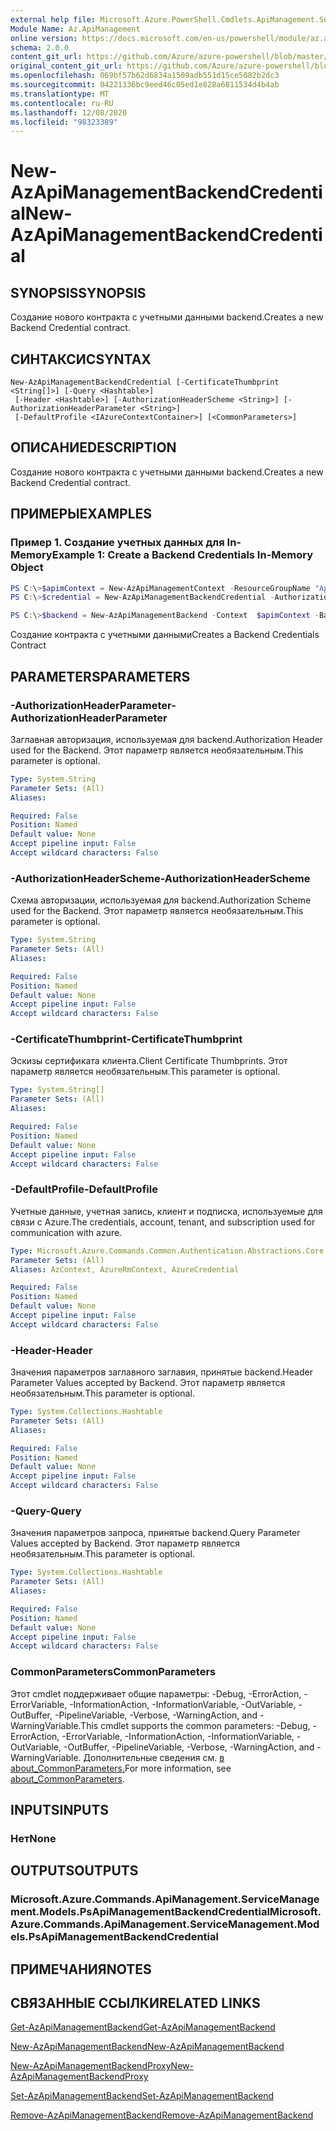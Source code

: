 ```yaml
---
external help file: Microsoft.Azure.PowerShell.Cmdlets.ApiManagement.ServiceManagement.dll-Help.xml
Module Name: Az.ApiManagement
online version: https://docs.microsoft.com/en-us/powershell/module/az.apimanagement/new-azapimanagementbackendcredential
schema: 2.0.0
content_git_url: https://github.com/Azure/azure-powershell/blob/master/src/ApiManagement/ApiManagement/help/New-AzApiManagementBackendCredential.md
original_content_git_url: https://github.com/Azure/azure-powershell/blob/master/src/ApiManagement/ApiManagement/help/New-AzApiManagementBackendCredential.md
ms.openlocfilehash: 069bf57b62d6834a1509adb551d15ce5082b2dc3
ms.sourcegitcommit: 04221336bc9eed46c05ed1e828a6811534d4b4ab
ms.translationtype: MT
ms.contentlocale: ru-RU
ms.lasthandoff: 12/08/2020
ms.locfileid: "98323389"
---
```

# <span data-ttu-id="4d099-101">New-AzApiManagementBackendCredential</span><span class="sxs-lookup"><span data-stu-id="4d099-101">New-AzApiManagementBackendCredential</span></span>

## <span data-ttu-id="4d099-102">SYNOPSIS</span><span class="sxs-lookup"><span data-stu-id="4d099-102">SYNOPSIS</span></span>
<span data-ttu-id="4d099-103">Создание нового контракта с учетными данными backend.</span><span class="sxs-lookup"><span data-stu-id="4d099-103">Creates a new Backend Credential contract.</span></span>

## <span data-ttu-id="4d099-104">СИНТАКСИС</span><span class="sxs-lookup"><span data-stu-id="4d099-104">SYNTAX</span></span>

```
New-AzApiManagementBackendCredential [-CertificateThumbprint <String[]>] [-Query <Hashtable>]
 [-Header <Hashtable>] [-AuthorizationHeaderScheme <String>] [-AuthorizationHeaderParameter <String>]
 [-DefaultProfile <IAzureContextContainer>] [<CommonParameters>]
```

## <span data-ttu-id="4d099-105">ОПИСАНИЕ</span><span class="sxs-lookup"><span data-stu-id="4d099-105">DESCRIPTION</span></span>
<span data-ttu-id="4d099-106">Создание нового контракта с учетными данными backend.</span><span class="sxs-lookup"><span data-stu-id="4d099-106">Creates a new Backend Credential contract.</span></span>

## <span data-ttu-id="4d099-107">ПРИМЕРЫ</span><span class="sxs-lookup"><span data-stu-id="4d099-107">EXAMPLES</span></span>

### <span data-ttu-id="4d099-108">Пример 1. Создание учетных данных для In-Memory</span><span class="sxs-lookup"><span data-stu-id="4d099-108">Example 1: Create a Backend Credentials In-Memory Object</span></span>
```powershell
PS C:\>$apimContext = New-AzApiManagementContext -ResourceGroupName "Api-Default-WestUS" -ServiceName "contoso"
PS C:\>$credential = New-AzApiManagementBackendCredential -AuthorizationHeaderScheme basic -AuthorizationHeaderParameter opensesame -Query @{"sv" = @('xx', 'bb'); "sr" = @('cc')} -Header @{"x-my-1" = @('val1', 'val2')}

PS C:\>$backend = New-AzApiManagementBackend -Context  $apimContext -BackendId 123 -Url 'https://contoso.com/awesomeapi' -Protocol http -Title "first backend" -SkipCertificateChainValidation $true -Credential $credential -Description "my backend"
```

<span data-ttu-id="4d099-109">Создание контракта с учетными данными</span><span class="sxs-lookup"><span data-stu-id="4d099-109">Creates a Backend Credentials Contract</span></span>

## <span data-ttu-id="4d099-110">PARAMETERS</span><span class="sxs-lookup"><span data-stu-id="4d099-110">PARAMETERS</span></span>

### <span data-ttu-id="4d099-111">-AuthorizationHeaderParameter</span><span class="sxs-lookup"><span data-stu-id="4d099-111">-AuthorizationHeaderParameter</span></span>
<span data-ttu-id="4d099-112">Заглавная авторизация, используемая для backend.</span><span class="sxs-lookup"><span data-stu-id="4d099-112">Authorization Header used for the Backend.</span></span>
<span data-ttu-id="4d099-113">Этот параметр является необязательным.</span><span class="sxs-lookup"><span data-stu-id="4d099-113">This parameter is optional.</span></span>

```yaml
Type: System.String
Parameter Sets: (All)
Aliases:

Required: False
Position: Named
Default value: None
Accept pipeline input: False
Accept wildcard characters: False
```

### <span data-ttu-id="4d099-114">-AuthorizationHeaderScheme</span><span class="sxs-lookup"><span data-stu-id="4d099-114">-AuthorizationHeaderScheme</span></span>
<span data-ttu-id="4d099-115">Схема авторизации, используемая для backend.</span><span class="sxs-lookup"><span data-stu-id="4d099-115">Authorization Scheme used for the Backend.</span></span>
<span data-ttu-id="4d099-116">Этот параметр является необязательным.</span><span class="sxs-lookup"><span data-stu-id="4d099-116">This parameter is optional.</span></span>

```yaml
Type: System.String
Parameter Sets: (All)
Aliases:

Required: False
Position: Named
Default value: None
Accept pipeline input: False
Accept wildcard characters: False
```

### <span data-ttu-id="4d099-117">-CertificateThumbprint</span><span class="sxs-lookup"><span data-stu-id="4d099-117">-CertificateThumbprint</span></span>
<span data-ttu-id="4d099-118">Эскизы сертификата клиента.</span><span class="sxs-lookup"><span data-stu-id="4d099-118">Client Certificate Thumbprints.</span></span>
<span data-ttu-id="4d099-119">Этот параметр является необязательным.</span><span class="sxs-lookup"><span data-stu-id="4d099-119">This parameter is optional.</span></span>

```yaml
Type: System.String[]
Parameter Sets: (All)
Aliases:

Required: False
Position: Named
Default value: None
Accept pipeline input: False
Accept wildcard characters: False
```

### <span data-ttu-id="4d099-120">-DefaultProfile</span><span class="sxs-lookup"><span data-stu-id="4d099-120">-DefaultProfile</span></span>
<span data-ttu-id="4d099-121">Учетные данные, учетная запись, клиент и подписка, используемые для связи с Azure.</span><span class="sxs-lookup"><span data-stu-id="4d099-121">The credentials, account, tenant, and subscription used for communication with azure.</span></span>

```yaml
Type: Microsoft.Azure.Commands.Common.Authentication.Abstractions.Core.IAzureContextContainer
Parameter Sets: (All)
Aliases: AzContext, AzureRmContext, AzureCredential

Required: False
Position: Named
Default value: None
Accept pipeline input: False
Accept wildcard characters: False
```

### <span data-ttu-id="4d099-122">-Header</span><span class="sxs-lookup"><span data-stu-id="4d099-122">-Header</span></span>
<span data-ttu-id="4d099-123">Значения параметров заглавного заглавия, принятые backend.</span><span class="sxs-lookup"><span data-stu-id="4d099-123">Header Parameter Values accepted by Backend.</span></span>
<span data-ttu-id="4d099-124">Этот параметр является необязательным.</span><span class="sxs-lookup"><span data-stu-id="4d099-124">This parameter is optional.</span></span>

```yaml
Type: System.Collections.Hashtable
Parameter Sets: (All)
Aliases:

Required: False
Position: Named
Default value: None
Accept pipeline input: False
Accept wildcard characters: False
```

### <span data-ttu-id="4d099-125">-Query</span><span class="sxs-lookup"><span data-stu-id="4d099-125">-Query</span></span>
<span data-ttu-id="4d099-126">Значения параметров запроса, принятые backend.</span><span class="sxs-lookup"><span data-stu-id="4d099-126">Query Parameter Values accepted by Backend.</span></span>
<span data-ttu-id="4d099-127">Этот параметр является необязательным.</span><span class="sxs-lookup"><span data-stu-id="4d099-127">This parameter is optional.</span></span>

```yaml
Type: System.Collections.Hashtable
Parameter Sets: (All)
Aliases:

Required: False
Position: Named
Default value: None
Accept pipeline input: False
Accept wildcard characters: False
```

### <span data-ttu-id="4d099-128">CommonParameters</span><span class="sxs-lookup"><span data-stu-id="4d099-128">CommonParameters</span></span>
<span data-ttu-id="4d099-129">Этот cmdlet поддерживает общие параметры: -Debug, -ErrorAction, -ErrorVariable, -InformationAction, -InformationVariable, -OutVariable, -OutBuffer, -PipelineVariable, -Verbose, -WarningAction, and -WarningVariable.</span><span class="sxs-lookup"><span data-stu-id="4d099-129">This cmdlet supports the common parameters: -Debug, -ErrorAction, -ErrorVariable, -InformationAction, -InformationVariable, -OutVariable, -OutBuffer, -PipelineVariable, -Verbose, -WarningAction, and -WarningVariable.</span></span> <span data-ttu-id="4d099-130">Дополнительные сведения см. [в about_CommonParameters.](http://go.microsoft.com/fwlink/?LinkID=113216)</span><span class="sxs-lookup"><span data-stu-id="4d099-130">For more information, see [about_CommonParameters](http://go.microsoft.com/fwlink/?LinkID=113216).</span></span>

## <span data-ttu-id="4d099-131">INPUTS</span><span class="sxs-lookup"><span data-stu-id="4d099-131">INPUTS</span></span>

### <span data-ttu-id="4d099-132">Нет</span><span class="sxs-lookup"><span data-stu-id="4d099-132">None</span></span>

## <span data-ttu-id="4d099-133">OUTPUTS</span><span class="sxs-lookup"><span data-stu-id="4d099-133">OUTPUTS</span></span>

### <span data-ttu-id="4d099-134">Microsoft.Azure.Commands.ApiManagement.ServiceManagement.Models.PsApiManagementBackendCredential</span><span class="sxs-lookup"><span data-stu-id="4d099-134">Microsoft.Azure.Commands.ApiManagement.ServiceManagement.Models.PsApiManagementBackendCredential</span></span>

## <span data-ttu-id="4d099-135">ПРИМЕЧАНИЯ</span><span class="sxs-lookup"><span data-stu-id="4d099-135">NOTES</span></span>

## <span data-ttu-id="4d099-136">СВЯЗАННЫЕ ССЫЛКИ</span><span class="sxs-lookup"><span data-stu-id="4d099-136">RELATED LINKS</span></span>

[<span data-ttu-id="4d099-137">Get-AzApiManagementBackend</span><span class="sxs-lookup"><span data-stu-id="4d099-137">Get-AzApiManagementBackend</span></span>](./Get-AzApiManagementBackend.md)

[<span data-ttu-id="4d099-138">New-AzApiManagementBackend</span><span class="sxs-lookup"><span data-stu-id="4d099-138">New-AzApiManagementBackend</span></span>](./New-AzApiManagementBackend.md)

[<span data-ttu-id="4d099-139">New-AzApiManagementBackendProxy</span><span class="sxs-lookup"><span data-stu-id="4d099-139">New-AzApiManagementBackendProxy</span></span>](./New-AzApiManagementBackendProxy.md)

[<span data-ttu-id="4d099-140">Set-AzApiManagementBackend</span><span class="sxs-lookup"><span data-stu-id="4d099-140">Set-AzApiManagementBackend</span></span>](./Set-AzApiManagementBackend.md)

[<span data-ttu-id="4d099-141">Remove-AzApiManagementBackend</span><span class="sxs-lookup"><span data-stu-id="4d099-141">Remove-AzApiManagementBackend</span></span>](./Remove-AzApiManagementBackend.md)
